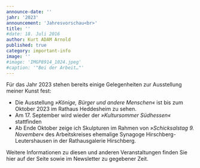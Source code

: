 ```yaml
---
announce-date: ''
jahr: '2023'
announcement: 'Jahresvorschau<br>'
title: ''
#date: 18. Juli 2016
author: Kurt ADAM Arnold
published: true
category: important-info
image: ''
#image: 'IMGP8914_1024.jpeg'
#caption: '"Bei der Arbeit…"'
---
```


Für das Jahr 2023 stehen bereits einige Gelegenheiten zur Ausstellung meiner Kunst fest:

<ul>
<li class="h-event vevent">Die Ausstellung <em>»<span class="p-name summary">Könige, Bürger und andere Menschen</span>«</em> ist bis zum <time class="dt-end dtend" datetime="2023-10">Oktober</time> 2023 im <span class="p-location location">Rathaus Heddesheim</span> zu sehen.</li>
<li class="h-event vevent">Am <time class="dt-start dtstart" datetime="2023-09-17">17. September</time> wird wieder der <em class="p-name summary">»Kultursommer Südhessen«</em> stattfinden</li>
<li class="h-event vevent">Ab Ende <time class="dt-end dtend" datetime="2023-10">Oktober</time> zeige ich Skulpturen im Rahmen von <em class="p-name summary">»Schicksalstag 9. November«</em> des Arbeitskreises ehemalige Synagoge Hirschberg-Leutershausen in der <span class="p-location location">Rathausgalerie Hirschberg.</li>
</ul>
<p>Weitere Informationen zu diesen und anderen Veranstaltungen finden Sie hier auf der Seite sowie im Newsletter zu gegebener Zeit.</p>
